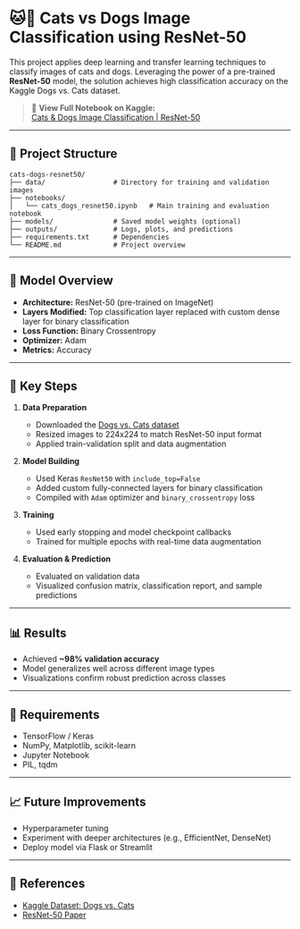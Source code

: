 # 🐱🐶 Cats vs Dogs Image Classification using ResNet-50

This project applies deep learning and transfer learning techniques to classify images of cats and dogs. Leveraging the power of a pre-trained **ResNet-50** model, the solution achieves high classification accuracy on the Kaggle Dogs vs. Cats dataset.

> 📎 **View Full Notebook on Kaggle:**  
> [Cats & Dogs Image Classification | ResNet-50](https://www.kaggle.com/code/lykin22/cats-dogs-image-classification-resnet-50)


---

## 📂 Project Structure

```
cats-dogs-resnet50/
├── data/                 # Directory for training and validation images
├── notebooks/
│   └── cats_dogs_resnet50.ipynb   # Main training and evaluation notebook
├── models/               # Saved model weights (optional)
├── outputs/              # Logs, plots, and predictions
├── requirements.txt      # Dependencies
└── README.md             # Project overview
```

---

## 🧠 Model Overview

* **Architecture:** ResNet-50 (pre-trained on ImageNet)
* **Layers Modified:** Top classification layer replaced with custom dense layer for binary classification
* **Loss Function:** Binary Crossentropy
* **Optimizer:** Adam
* **Metrics:** Accuracy

---

## 🧪 Key Steps

1. **Data Preparation**

   * Downloaded the [Dogs vs. Cats dataset](https://www.kaggle.com/competitions/dogs-vs-cats/data)
   * Resized images to 224x224 to match ResNet-50 input format
   * Applied train-validation split and data augmentation

2. **Model Building**

   * Used Keras `ResNet50` with `include_top=False`
   * Added custom fully-connected layers for binary classification
   * Compiled with `Adam` optimizer and `binary_crossentropy` loss

3. **Training**

   * Used early stopping and model checkpoint callbacks
   * Trained for multiple epochs with real-time data augmentation

4. **Evaluation & Prediction**

   * Evaluated on validation data
   * Visualized confusion matrix, classification report, and sample predictions

---

## 📊 Results

* Achieved **\~98% validation accuracy**
* Model generalizes well across different image types
* Visualizations confirm robust prediction across classes

---


## 📌 Requirements

* TensorFlow / Keras
* NumPy, Matplotlib, scikit-learn
* Jupyter Notebook
* PIL, tqdm

---

## 📈 Future Improvements

* Hyperparameter tuning
* Experiment with deeper architectures (e.g., EfficientNet, DenseNet)
* Deploy model via Flask or Streamlit

---

## 📎 References

* [Kaggle Dataset: Dogs vs. Cats](https://www.kaggle.com/competitions/dogs-vs-cats)
* [ResNet-50 Paper](https://arxiv.org/abs/1512.03385)

